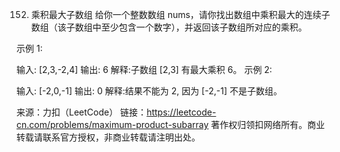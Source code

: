 152. 乘积最大子数组
给你一个整数数组 nums，请你找出数组中乘积最大的连续子数组（该子数组中至少包含一个数字），并返回该子数组所对应的乘积。



示例 1:

输入: [2,3,-2,4]
输出: 6
解释:子数组 [2,3] 有最大乘积 6。
示例 2:

输入: [-2,0,-1]
输出: 0
解释:结果不能为 2, 因为 [-2,-1] 不是子数组。


来源：力扣（LeetCode）
链接：https://leetcode-cn.com/problems/maximum-product-subarray
著作权归领扣网络所有。商业转载请联系官方授权，非商业转载请注明出处。